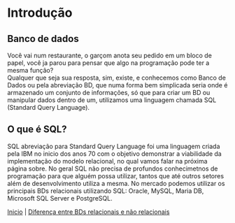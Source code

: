 # **Introdução**

## **Banco de dados**

Você vai num restaurante, o garçom anota seu pedido em um bloco de papel, você ja parou para pensar que algo na programação pode ter a mesma função?  
Qualquer que seja sua resposta, sim, existe, e conhecemos como Banco de Dados ou pela abreviação BD, que numa forma bem simplicada seria onde é armazenado um conjunto de informações, só que para criar um BD ou manipular dados dentro de um, utilizamos uma linguagem chamada SQL (Standard Query Language).  

## **O que é SQL?**

SQL abreviação para Standard Query Language foi uma linguagem criada pela IBM no inicio dos anos 70 com o objetivo demonstrar a viabilidade da implementação do modelo relacional, no qual vamos falar na próxima página sobre. No geral SQL não precisa de profundos conhecimetnos de programação para que alguém possa utilizar, tantos que até outros setores além de desenvolvimento utiliza a mesma. No mercado podemos utilizar os principais BDs relacionais utilizando SQL: Oracle, MySQL, Maria DB, Microsoft SQL Server e PostgreSQL.

 [Inicio](/README.md) | [Diferença entre BDs relacionais e não relacionais]()